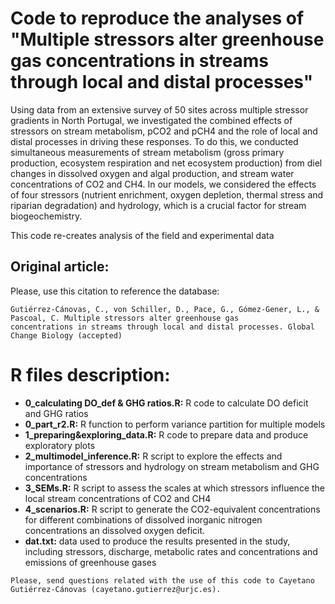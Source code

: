 # Code to reproduce the analyses of "Multiple stressors alter greenhouse gas concentrations in streams through local and distal processes"

Using data from an extensive survey of 50 sites across multiple stressor gradients in North Portugal, we investigated the combined effects of stressors on stream metabolism, pCO2 and pCH4 and the role of local and distal processes in driving these responses. To do this, we conducted simultaneous measurements of stream metabolism (gross primary production, ecosystem respiration and net ecosystem production) from diel changes in dissolved oxygen and algal production, and stream water concentrations of CO2 and CH4. In our models, we considered the effects of four stressors (nutrient enrichment, oxygen depletion, thermal stress and riparian degradation) and hydrology, which is a crucial factor for stream biogeochemistry.   

This code re-creates analysis of the field and experimental data

## Original article:

Please, use this citation to reference the database:
```
Gutiérrez-Cánovas, C., von Schiller, D., Pace, G., Gómez-Gener, L., & Pascoal, C. Multiple stressors alter greenhouse gas
concentrations in streams through local and distal processes. Global Change Biology (accepted)
```

# R files description:

* **0_calculating DO_def & GHG ratios.R:** R code to calculate DO deficit and GHG ratios
* **0_part_r2.R:** R function to perform variance partition for multiple models
* **1_preparing&exploring_data.R:** R code to prepare data and produce exploratory plots
* **2_multimodel_inference.R:** R script to explore the effects and importance of stressors and hydrology on stream metabolism and GHG concentrations
* **3_SEMs.R:** R script to assess the scales at which stressors influence the local stream concentrations of CO2 and CH4
* **4_scenarios.R:** R script to generate the CO2-equivalent concentrations for different combinations of dissolved inorganic nitrogen concentrations an dissolved oxygen deficit.
* **dat.txt:** data used to produce the results presented in the study, including stressors, discharge, metabolic rates and concentrations and emissions of greenhouse gases


```
Please, send questions related with the use of this code to Cayetano Gutiérrez-Cánovas (cayetano.gutierrez@urjc.es).

